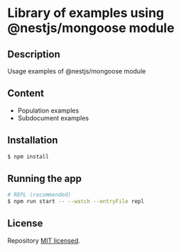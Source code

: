 # Library of examples using @nestjs/mongoose module
## Description

Usage examples of @nestjs/mongoose module


## Content

- Population examples
- Subdocument examples


## Installation

```bash
$ npm install
```

## Running the app

```bash
# REPL (recommended)
$ npm run start -- --watch --entryFile repl
```

## License

Repository [MIT licensed](LICENSE).
